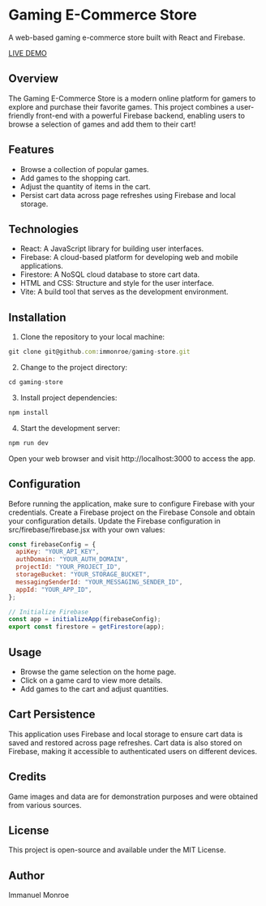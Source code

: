 # Gaming E-Commerce Store

A web-based gaming e-commerce store built with React and Firebase.

<a href="https://gaming-store-teal.vercel.app/"> LIVE DEMO</a>

## Overview

The Gaming E-Commerce Store is a modern online platform for gamers to explore and purchase their favorite games. This project combines a user-friendly front-end with a powerful Firebase backend, enabling users to browse a selection of games and add them to their cart!

## Features

- Browse a collection of popular games.
- Add games to the shopping cart.
- Adjust the quantity of items in the cart.
- Persist cart data across page refreshes using Firebase and local storage.

## Technologies

- React: A JavaScript library for building user interfaces.
- Firebase: A cloud-based platform for developing web and mobile applications.
- Firestore: A NoSQL cloud database to store cart data.
- HTML and CSS: Structure and style for the user interface.
- Vite: A build tool that serves as the development environment.

## Installation

1. Clone the repository to your local machine:

```javascript
git clone git@github.com:immonroe/gaming-store.git
```

2. Change to the project directory:

```javascript
cd gaming-store
```

3. Install project dependencies:

```javascript
npm install
```

4. Start the development server:

```javascript
npm run dev
```

Open your web browser and visit http://localhost:3000 to access the app.

## Configuration
Before running the application, make sure to configure Firebase with your credentials. Create a Firebase project on the Firebase Console and obtain your configuration details. Update the Firebase configuration in src/firebase/firebase.jsx with your own values:

```javascript
const firebaseConfig = {
  apiKey: "YOUR_API_KEY",
  authDomain: "YOUR_AUTH_DOMAIN",
  projectId: "YOUR_PROJECT_ID",
  storageBucket: "YOUR_STORAGE_BUCKET",
  messagingSenderId: "YOUR_MESSAGING_SENDER_ID",
  appId: "YOUR_APP_ID",
};

// Initialize Firebase
const app = initializeApp(firebaseConfig);
export const firestore = getFirestore(app);
```

## Usage
- Browse the game selection on the home page.
- Click on a game card to view more details.
- Add games to the cart and adjust quantities.

## Cart Persistence
This application uses Firebase and local storage to ensure cart data is saved and restored across page refreshes. Cart data is also stored on Firebase, making it accessible to authenticated users on different devices.

## Credits
Game images and data are for demonstration purposes and were obtained from various sources.

## License
This project is open-source and available under the MIT License.

## Author
Immanuel Monroe